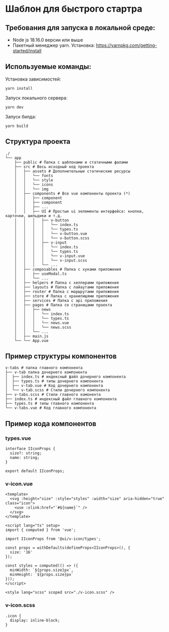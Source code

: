 # Шаблон для быстрого стартра

## Требования для запуска в локальной среде:

- Node js 18.16.0 версии или выше
- Пакетный менеджер yarn. Установка: https://yarnpkg.com/getting-started/install

## Используемые команды:

Установка зависимостей:

```
yarn install
```

Запуск локального сервера:

```
yarn dev
```

Запуск билда:

```
yarn build
```

## Структура проекта

```
./
└── app
    ├── public # Папка с шаблонами и статичными фалами
    ├── src # Весь исходный код проекта
    │   ├── assets # Дополнительные статические ресурсы
    │   │   └── fonts
    │   │   └── style
    │   │   └── icons
    │   │   └── img
    │   ├── components # Все vue компоненты проекта (*)
    │   │   ├── component
    │   │   ├── component
    │   │   ├── ...
    │   │   ├── UI # Простые ui эелементы интерфейса: кнопки, карточки, шильдики и т.д.
    │   │   │   ├── v-button
    │   │   │   │   └── index.ts
    │   │   │   │   └── types.ts
    │   │   │   │   └── v-button.vue
    │   │   │   │   └── v-button.scss
    │   │   │   ├── v-input
    │   │   │   │   └── index.ts
    │   │   │   │   └── types.ts
    │   │   │   │   └── v-input.vue
    │   │   │   │   └── v-input.scss
    │   │   │   └── ...
    │   ├── composables # Папка с хуками приложения
    │   │   ├── useModal.ts
    │   │   └── ...
    │   ├── helpers # Папка с хелперами приложения
    │   ├── layouts # Папка с лайаутами приложения
    │   ├── router # Папка с маршрутами приложения
    │   ├── store # Папка с хранилищями приложения
    │   ├── services # Папка с api приложения
    │   ├── pages # Папка со страницами проекта
    │   │   ├── news
    │   │   │   └── index.ts
    │   │   │   └── types.ts
    │   │   │   └── news.vue
    │   │   │   └── news.scss
    │   │   └── ...
    │   ├── main.js
    └── └── App.vue
```

## Пример структуры компонентов

```
v-tabs # папка главного компонента
├── v-tab папка дочернего компонента
│  ├── index.ts # индексный файл дочернего компонента
│  ├── types.ts # типы дочернего компонента
│  ├── v-tab.vue # Код дочернего компонента
│  └── v-tab.scss # Стили дочернего компонента
├── v-tabs.scss # Стили главного комонента
├── index.ts # индексный файл главного компонента
├── types.ts # типы главного компонента
└── v-tabs.vue # Код главного компонента
```

## Пример кода компонентов

### types.vue

```
interface IIconProps {
  size?: string;
  name: string;
}

export default IIconProps;

```

### v-icon.vue

```
<template>
  <svg :height="size" :style="styles" :width="size" aria-hidden="true" class="icon">
    <use :xlink:href="`#${name}`" />
  </svg>
</template>

<script lang="ts" setup>
import { computed } from 'vue';

import IIconProps from '@ui/v-icon/types';

const props = withDefaults(defineProps<IIconProps>(), {
  size: '16'
});

const styles = computed(() => ({
  minWidth: `${props.size}px`,
  minHeight: `${props.size}px`
}));
</script>

<style lang="scss" scoped src="./v-icon.scss" />

```

### v-icon.scss

```
.icon {
  display: inline-block;
}

```
